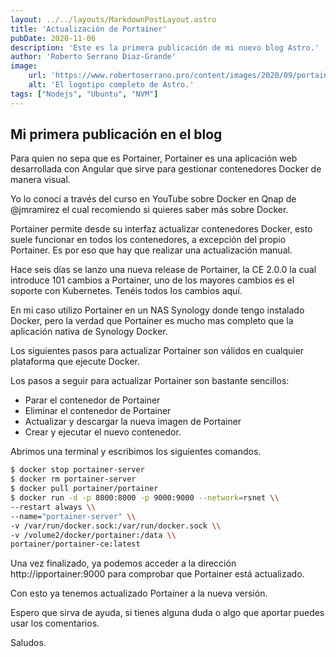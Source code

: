 ```yaml
---
layout: ../../layouts/MarkdownPostLayout.astro
title: 'Actualización de Portainer'
pubDate: 2020-11-06
description: 'Este es la primera publicación de mi nuevo blog Astro.'
author: 'Roberto Serrano Diaz-Grande'
image:
    url: 'https://www.robertoserrano.pro/content/images/2020/09/portainer-logo.png'
    alt: 'El logotipo completo de Astro.'
tags: ["Nodejs", "Ubuntu", "NVM"]
---
```

## Mi primera publicación en el blog

Para quien no sepa que es Portainer, Portainer es una aplicación web desarrollada con Angular que sirve para gestionar contenedores Docker de manera visual.

Yo lo conocí a través del curso en YouTube sobre Docker en Qnap de @jmramirez el cual recomiendo si quieres saber más sobre Docker.

Portainer permite desde su interfaz actualizar contenedores Docker, esto suele funcionar en todos los contenedores, a excepción del propio Portainer. Es por eso que hay que realizar una actualización manual.

Hace seis días se lanzo una nueva release de Portainer, la CE 2.0.0 la cual introduce 101 cambios a Portainer, uno de los mayores cambios es el soporte con Kubernetes. Tenéis todos los cambios aquí.

En mi caso utilizo Portainer en un NAS Synology donde tengo instalado Docker, pero la verdad que Portainer es mucho mas completo que la aplicación nativa de Synology Docker.

Los siguientes pasos para actualizar Portainer son válidos en cualquier plataforma que ejecute Docker.

Los pasos a seguir para actualizar Portainer son bastante sencillos:

- Parar el contenedor de Portainer
- Eliminar el contenedor de Portainer
- Actualizar y descargar la nueva imagen de Portainer
- Crear y ejecutar el nuevo contenedor.


Abrimos una terminal y escribimos los siguientes comandos.

```sh
$ docker stop portainer-server
$ docker rm portainer-server
$ docker pull portainer/portainer
$ docker run -d -p 8000:8000 -p 9000:9000 --network=rsnet \\
--restart always \\
--name="portainer-server" \\
-v /var/run/docker.sock:/var/run/docker.sock \\
-v /volume2/docker/portainer:/data \\
portainer/portainer-ce:latest
```
Una vez finalizado, ya podemos acceder a la dirección http://ipportainer:9000 para comprobar que Portainer está actualizado.

Con esto ya tenemos actualizado Portainer a la nueva versión.

Espero que sirva de ayuda, si tienes alguna duda o algo que aportar puedes usar los comentarios.

Saludos.
